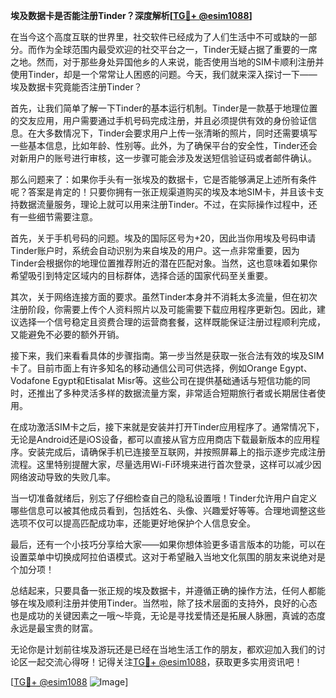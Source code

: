 **埃及数据卡是否能注册Tinder？深度解析[[TG💪+ @esim1088](https://t.me/s/esim1088)]**

在当今这个高度互联的世界里，社交软件已经成为了人们生活中不可或缺的一部分。而作为全球范围内最受欢迎的社交平台之一，Tinder无疑占据了重要的一席之地。然而，对于那些身处异国他乡的人来说，能否使用当地的SIM卡顺利注册并使用Tinder，却是一个常常让人困惑的问题。今天，我们就来深入探讨一下——埃及数据卡究竟能否注册Tinder？

首先，让我们简单了解一下Tinder的基本运行机制。Tinder是一款基于地理位置的交友应用，用户需要通过手机号码完成注册，并且必须提供有效的身份验证信息。在大多数情况下，Tinder会要求用户上传一张清晰的照片，同时还需要填写一些基本信息，比如年龄、性别等。此外，为了确保平台的安全性，Tinder还会对新用户的账号进行审核，这一步骤可能会涉及发送短信验证码或者邮件确认。

那么问题来了：如果你手头有一张埃及的数据卡，它是否能够满足上述所有条件呢？答案是肯定的！只要你拥有一张正规渠道购买的埃及本地SIM卡，并且该卡支持数据流量服务，理论上就可以用来注册Tinder。不过，在实际操作过程中，还有一些细节需要注意。

首先，关于手机号码的问题。埃及的国际区号为+20，因此当你用埃及号码申请Tinder账户时，系统会自动识别为来自埃及的用户。这一点非常重要，因为Tinder会根据你的地理位置推荐附近的潜在匹配对象。当然，这也意味着如果你希望吸引到特定区域内的目标群体，选择合适的国家代码至关重要。

其次，关于网络连接方面的要求。虽然Tinder本身并不消耗太多流量，但在初次注册阶段，你需要上传个人资料照片以及可能需要下载应用程序更新包。因此，建议选择一个信号稳定且资费合理的运营商套餐，这样既能保证注册过程顺利完成，又能避免不必要的额外开销。

接下来，我们来看看具体的步骤指南。第一步当然是获取一张合法有效的埃及SIM卡了。目前市面上有许多知名的移动通信公司可供选择，例如Orange Egypt、Vodafone Egypt和Etisalat Misr等。这些公司在提供基础通话与短信功能的同时，还推出了多种灵活多样的数据流量方案，非常适合短期旅行者或长期居住者使用。

在成功激活SIM卡之后，接下来就是安装并打开Tinder应用程序了。通常情况下，无论是Android还是iOS设备，都可以直接从官方应用商店下载最新版本的应用程序。安装完成后，请确保手机已连接至互联网，并按照屏幕上的指示逐步完成注册流程。这里特别提醒大家，尽量选用Wi-Fi环境来进行首次登录，这样可以减少因网络波动导致的失败几率。

当一切准备就绪后，别忘了仔细检查自己的隐私设置哦！Tinder允许用户自定义哪些信息可以被其他成员看到，包括姓名、头像、兴趣爱好等等。合理地调整这些选项不仅可以提高匹配成功率，还能更好地保护个人信息安全。

最后，还有一个小技巧分享给大家——如果你想体验更多语言版本的功能，可以在设置菜单中切换成阿拉伯语模式。这对于希望融入当地文化氛围的朋友来说绝对是个加分项！

总结起来，只要具备一张正规的埃及数据卡，并遵循正确的操作方法，任何人都能够在埃及顺利注册并使用Tinder。当然啦，除了技术层面的支持外，良好的心态也是成功的关键因素之一哦～毕竟，无论是寻找爱情还是拓展人脉圈，真诚的态度永远是最宝贵的财富。

无论你是计划前往埃及游玩还是已经在当地生活工作的朋友，都欢迎加入我们的讨论区一起交流心得呀！记得关注[TG💪+ @esim1088](https://t.me/s/esim1088)，获取更多实用资讯吧！

[[TG💪+ @esim1088](https://t.me/s/esim1088) ![Image](https://i.postimg.cc/4NQfJmqS/Snipaste-2025-05-13-00-14-12.png)]